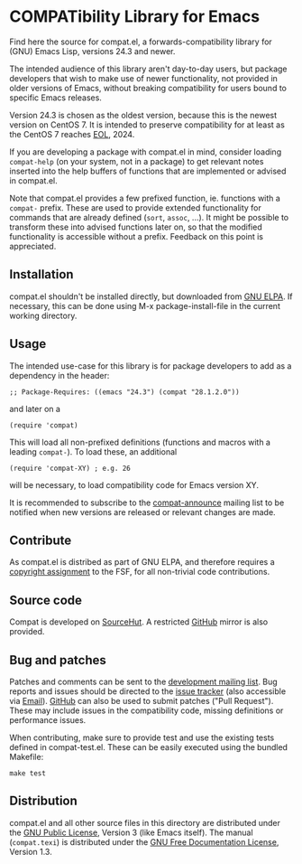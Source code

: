 COMPATibility Library for Emacs
===============================

Find here the source for compat.el, a forwards-compatibility library
for (GNU) Emacs Lisp, versions 24.3 and newer.

The intended audience of this library aren't day-to-day users, but
package developers that wish to make use of newer functionality, not
provided in older versions of Emacs, without breaking compatibility
for users bound to specific Emacs releases.

Version 24.3 is chosen as the oldest version, because this is the
newest version on CentOS 7. It is intended to preserve compatibility
for at least as the CentOS 7 reaches [EOL], 2024.

If you are developing a package with compat.el in mind, consider
loading `compat-help` (on your system, not in a package) to get
relevant notes inserted into the help buffers of functions that are
implemented or advised in compat.el.

Note that compat.el provides a few prefixed function, ie. functions
with a `compat-` prefix.  These are used to provide extended
functionality for commands that are already defined (`sort`, `assoc`,
...).  It might be possible to transform these into advised functions
later on, so that the modified functionality is accessible without a
prefix.  Feedback on this point is appreciated.

Installation
------------

compat.el shouldn't be installed directly, but downloaded from [GNU
ELPA].  If necessary, this can be done using M-x package-install-file
in the current working directory.

Usage
-----

The intended use-case for this library is for package developers to
add as a dependency in the header:

    ;; Package-Requires: ((emacs "24.3") (compat "28.1.2.0"))

and later on a

	(require 'compat)

This will load all non-prefixed definitions (functions and macros with
a leading `compat-`).  To load these, an additional

	(require 'compat-XY) ; e.g. 26

will be necessary, to load compatibility code for Emacs version XY.

It is recommended to subscribe to the [compat-announce] mailing list
to be notified when new versions are released or relevant changes are
made.

Contribute
----------

As compat.el is distribed as part of GNU ELPA, and therefore requires
a [copyright assignment] to the FSF, for all non-trivial code
contributions.

Source code
-----------

Compat is developed on [SourceHut]. A restricted [GitHub] mirror is
also provided.

Bug and patches
---------------

Patches and comments can be sent to the [development mailing
list][compat-devel].  Bug reports and issues should be directed to the
[issue tracker][compat-tracker] (also accessible via
[Email][compat-tracker-mailto]).  [GitHub] can also be used to submit
patches ("Pull Request").  These may include issues in the
compatibility code, missing definitions or performance issues.

When contributing, make sure to provide test and use the existing
tests defined in compat-test.el.  These can be easily executed using
the bundled Makefile:

    make test

Distribution
------------

compat.el and all other source files in this directory are distributed
under the [GNU Public License], Version 3 (like Emacs itself).  The manual
(`compat.texi`) is distributed under the [GNU Free Documentation
License], Version 1.3.

[EOL]: https://wiki.centos.org/About/Product
[GNU ELPA]: http://elpa.gnu.org/packages/compat.html
[copyright assignment]: https://www.gnu.org/software/emacs/manual/html_node/emacs/Copyright-Assignment.html
[SourceHut]: https://sr.ht/~pkal/compat
[GitHub]: https://github.com/phikal/compat.el
[compat-announce]: https://lists.sr.ht/~pkal/compat-announce
[compat-devel]: https://lists.sr.ht/~pkal/compat-devel
[compat-tracker]: https://todo.sr.ht/~pkal/compat
[compat-tracker-mailto]: mailto:~pkal/compat@todo.sr.ht
[GNU Public License]: https://www.gnu.org/licenses/gpl-3.0.en.html
[GNU Free Documentation License]: https://www.gnu.org/licenses/fdl-1.3.html
